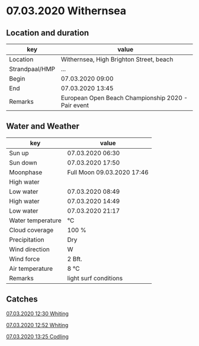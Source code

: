 # 07.03.2020 Withernsea

## Location and duration

key | value |
----|-------|
Location | Withernsea, High Brighton Street, beach |
Strandpaal/HMP | ... |
Begin | 07.03.2020  09:00 |
End | 07.03.2020  13:45 |
Remarks | European Open Beach Championship 2020 - Pair event |

## Water and Weather

key | value |
----|-------|
Sun up | 07.03.2020  06:30 |
Sun down | 07.03.2020  17:50 |
Moonphase | Full Moon 09.03.2020  17:46 |
High water | |
Low water | 07.03.2020  08:49 |
High water | 07.03.2020  14:49 |
Low water | 07.03.2020  21:17 |
Water temperature | °C |
Cloud coverage | 100 % |
Precipitation | Dry |
Wind direction | W |
Wind force | 2 Bft. |
Air temperature | 8 °C |
Remarks | light surf conditions |

## Catches

[07.03.2020 12:30 Whiting](catches/template_none.md)

[07.03.2020 12:52 Whiting](catches/template_none.md)

[07.03.2020 13:25 Codling](catches/template_none.md)
